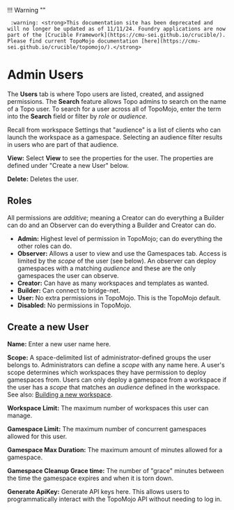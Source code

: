 !!! Warning "" 

	 :warning: <strong>This documentation site has been deprecated and will no longer be updated as of 11/11/24. Foundry applications are now part of the [Crucible Framework](https://cmu-sei.github.io/crucible/). Please find current TopoMojo documentation [here](https://cmu-sei.github.io/crucible/topomojo/).</strong>
# Admin Users

The **Users** tab is where Topo users are listed, created, and assigned permissions. The **Search** feature allows Topo admins to search on the name of a Topo user. To search for a user across all of TopoMojo, enter the term into the **Search** field or filter by *role* or *audience*. 

Recall from workspace Settings that "audience" is a list of clients who can launch the workspace as a gamespace. Selecting an audience filter results in users who are part of that audience.

**View:** Select **View** to see the properties for the user. The properties are defined under "Create a new User" below.

**Delete:** Deletes the user.

## Roles

All permissions are *additive*; meaning a Creator can do everything a Builder can do and an Observer can do everything a Builder and Creator can do. 

- **Admin:** Highest level of permission in TopoMojo; can do everything the other roles can do.
- **Observer:** Allows a user to view and use the Gamespaces tab. Access is limited by the *scope* of the user (see below). An observer can deploy gamespaces with a matching *audience* and these are the only gamespaces the user can observe.
- **Creator:** Can have as many workspaces and templates as wanted.
- **Builder:** Can connect to bridge-net.
- **User:** No extra permissions in TopoMojo. This is the TopoMojo default.
- **Disabled:** No permissions in TopoMojo.

## Create a new User

**Name:** Enter a new user name here.

**Scope:** A space-delimited list of administrator-defined groups the user belongs to. Administrators can define a *scope* with any name here. A user's scope determines which workspaces they have permission to deploy gamespaces from. Users can only deploy a gamespace from a workspace if the user has a *scope* that matches an *audience* defined in the workspace. See also: [Building a new workspace](building-a-workspace.md).

**Workspace Limit:** The maximum number of workspaces this user can manage.

**Gamespace Limit:** The maximum number of concurrent gamespaces allowed for this user.

**Gamespace Max Duration:** The maximum amount of minutes allowed for a gamespace.

**Gamespace Cleanup Grace time:** The number of "grace" minutes between the time the gamespace expires and when it is torn down.

**Generate ApiKey:** Generate API keys here. This allows users to programmatically interact with the TopoMojo API without needing to log in.